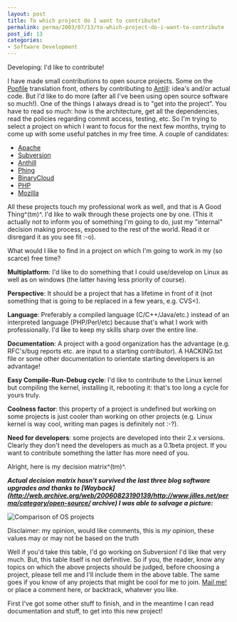 ```yaml
---
layout: post
title: To which project do I want to contribute?
permalink: perma/2003/07/13/to-which-project-do-i-want-to-contribute
post_id: 13
categories: 
- Software Development
---
```


Developing: I'd like to contribute!

I have made small contributions to open source projects. Some on the [Popfile](http:/popfile.sf.net/) translation front, others by contributing to [Antill](http:/anthill.vmlinuz.ca/): idea's and/or actual code. But I'd like to do more (after all I've been using open source software so much!). One of the things I always dread is to "get into the project". You have to read so much: how is the architecture, get all the dependencies, read the policies regarding commit access, testing, etc. So I'm trying to select a project on which I want to focus for the next few months, trying to come up with some useful patches in my free time. A couple of candidates: 

 * [Apache](http:/www.apache.org/)
 * [Subversion](http:/subversion.tigris.org/)
 * [Anthill](http:/anthill.vmlinuz.ca/)
 * [Phing](http:/www.binarycloud.com/phing/)
 * [BinaryCloud](http:/www.binarycloud.com/)
 * [PHP](http:/www.php.net/)
 * [Mozilla](http:/www.mozilla.org/) 

All these projects touch my professional work as well, and that is A Good Thing^(tm)^. I'd like to walk through these projects one by one. (This it actually not to inform you of something I'm going to do, just my "internal" decision making process, exposed to the rest of the world. Read it or disregard it as you see fit :-o).

What would I like to find in a project on which I'm going to work in my (so scarce) free time?

**Multiplatform**: I'd like to do something that I could use/develop on Linux as well as on windows (the latter having less priority of course).

**Perspective**: It should be a project that has a lifetime in front of it (not something that is going to be replaced in a few years, e.g. CVS<).

**Language**: Preferably a compiled language (C/C++/Java/etc.) instead of an interpreted language (PHP/Perl/etc) because that's what I work with professionally. I'd like to keep my skills sharp over the entire line.

**Documentation**: A project with a good organization has the advantage (e.g. RFC's/bug reports etc. are input to a starting contributor). A HACKING.txt file or some other documentation to orientate starting developers is an advantage!

**Easy Compile-Run-Debug cycle**: I'd like to contribute to the Linux kernel but compiling the kernel, installing it, rebooting it: that's too long a cycle for yours truly.

**Coolness factor**: this property of a project is undefined but working on some projects is just cooler than working on other projects (e.g. Linux kernel is way cool, writing man pages is definitely not :-?).

**Need for developers**: some projects are developed into their 2.x versions. Clearly they don't need the developers as much as a 0.1beta project. If you want to contribute something the latter has more need of you.

Alright, here is my decision matrix^(tm)^.

**_Actual decision matrix hasn't survived the last three blog software upgrades and thanks to [Wayback](http://web.archive.org/web/20060823190139/http://www.jilles.net/perma/category/open-source/ archive) I was able to salvage a picture:_**

![Comparison of OS projects][oscomp]

Disclaimer: my opinion, would like comments, this is _my_ opinion, these values may or may not be based on the truth

Well if you'd take this table, I'd go working on Subversion! I'd like that very much. But, this table itself is not definitive. So if you, the reader, know any topics on which the above projects should be judged, before choosing a project, please tell me and I'll include them in the above table. The same goes if you know of any projects that might be cool for me to join. <a href="mailto:ojilles@gmail.com">Mail me!</a> or place a comment here, or backtrack, whatever you like.

First I've got some other stuff to finish, and in the meantime I can read documentation and stuff, to get into this new project!

[oscomp]: {{site.baseurl}}/photos/os-software-comparison.png
